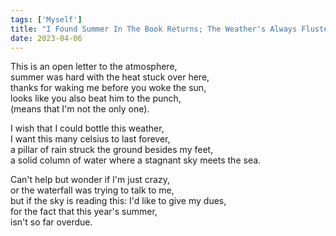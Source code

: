 ```yaml
---
tags: ['Myself']
title: "I Found Summer In The Book Returns; The Weather's Always Flustered Around Me"
date: 2023-04-06
---
```


This is an open letter to the atmosphere,  
summer was hard with the heat stuck over here,  
thanks for waking me before you woke the sun,  
looks like you also beat him to the punch,  
(means that I'm not the only one). 

I wish that I could bottle this weather,  
I want this many celsius to last forever,  
a pillar of rain struck the ground besides my feet,  
a solid column of water where a stagnant sky meets the sea.

Can't help but wonder if I'm just crazy,  
or the waterfall was trying to talk to me,  
but if the sky is reading this: I'd like to give my dues,  
for the fact that this year's summer,  
isn't so far overdue.
